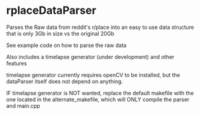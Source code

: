 # rplaceDataParser
Parses the Raw data from reddit's r/place into an easy to use data structure that is only 3Gb in size vs the original 20Gb

See example code on how to parse the raw data

Also includes a timelapse generator (under development) and other features

timelapse generator currently requires openCV to be installed, but the dataParser itself does not depend on anything.

IF timelapse generator is NOT wanted, replace the default makefile with the one located in the alternate_makefile, which will
ONLY compile the parser and main.cpp
